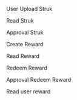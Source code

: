 User Upload Struk

Read Struk

Approval Struk

Create Reward

Read Reward

Redeem Reward

Approval Redeem Reward

Read user reward
